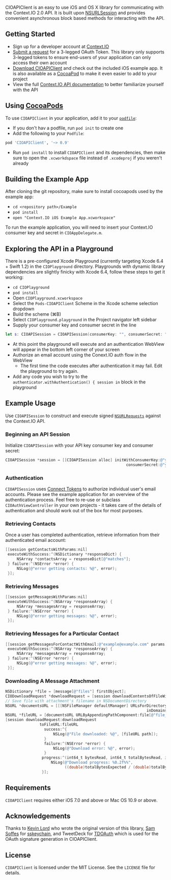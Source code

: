CIOAPIClient is an easy to use iOS and OS X library for communicating with the Context.IO 2.0 API. It is built upon [NSURLSession](https://developer.apple.com/library/ios/documentation/Foundation/Reference/NSURLSession_class/index.html) and provides convenient asynchronous block based methods for interacting with the API.

## Getting Started

* Sign up for a developer account at [Context.IO](http://context.io)
* [Submit a request](http://support.context.io/hc/en-us/requests/new) for a 3-legged OAuth Token. This library only supports 3-legged tokens to ensure end-users of your application can only access their own account
* [Download CIOAPIClient](https://github.com/contextio/contextio-ios) and check out the included iOS example app. It is also available as a [CocoaPod](http://cocoapods.org/) to make it even easier to add to your project
* View the full [Context.IO API documentation](http://context.io/docs/2.0) to better familiarize yourself with the API

## Using [CocoaPods](https://cocoapods.org)

To use `CIOAPIClient` in your application, add it to your [`podfile`][podfile]:

* If you don't hav a podfile, run `pod init` to create one
* Add the following to your `Podfile`:<br>

```ruby
pod 'CIOAPIClient', '~> 0.9'
```

* Run `pod install` to install `CIOAPIClient` and its dependencies, then make sure to open the `.xcworkdspace` file instead of `.xcodeproj` if you weren't already


[podfile]: https://guides.cocoapods.org/using/the-podfile.html

## Building the Example App

After cloning the git repository, make sure to install cocoapods used by the example app:

* `cd <repository path>/Example`
* `pod install`
* `open "Context.IO iOS Example App.xcworkspace"`

To run the example application, you will need to insert your Context.IO consumer key and secret in `CIOAppDelegate.m`.

## Exploring the API in a Playground

There is a pre-configured Xcode Playground (currently targeting Xcode 6.4 + Swift 1.2) in the `CIOPlayground` directory. Playgrounds with dynamic library dependencies are slightly finicky with Xcode 6.4, follow these steps to get it working:

* `cd CIOPlayground `
* `pod install`
* Open `CIOPlayground.xcworkspace`
* Select the `Pods-CIOAPIClient` Scheme in the Xcode scheme selection dropdown
* Build the scheme (⌘B)
* Select `CIOPlayground.playground` in the Project navigator left sidebar
* Supply your consumer key and consumer secret in the line
```swift
let s: CIOAPISession = CIOAPISession(consumerKey: "", consumerSecret: "")
```
* At this point the playground will execute and an authentication WebView will appear in the bottom left corner of your screen
* Authorize an email account using the Conext.IO auth flow in the WebView
    - The first time the code executes after authentication it may fail. Edit the playground to try again.
* Add any code you wish to try to the `authenticator.withAuthentication() { session in` block in the playground

## Example Usage

Use `CIOAPISession` to construct and execute signed [`NSURLRequests`][nsurl] against the Context.IO API.

[nsurl]: https://developer.apple.com/library/ios/documentation/Cocoa/Reference/Foundation/Classes/NSURLRequest_Class/index.html

### Beginning an API Session

Initialize `CIOAPISession` with your API key consumer key and consumer secret:
``` objective-c
CIOAPISession *session = [[CIOAPISession alloc] initWithConsumerKey:@"your-consumer-key"
                                                     consumerSecret:@"your-consumer-secret"];
```

### Authentication

`CIOAPISession` uses [Connect Tokens][ct] to authorize individual user's email accounts. Please see the example application for an overview of the authentication process. Feel free to re-use or subclass `CIOAuthViewController` in your own projects - it takes care of the details of authentication and should work out of the box for most purposes.

[ct]: https://context.io/docs/2.0/connect_tokens

### Retrieving Contacts

Once a user has completed authentication, retrieve information from their authenticated email account:

``` objective-c
[[session getContactsWithParams:nil]
 executeWithSuccess:^(NSDictionary *responseDict) {
     NSArray *contactsArray = responseDict[@"matches"];
 } failure:^(NSError *error) {
     NSLog(@"error getting contacts: %@", error);
 }];
```

### Retrieving Messages

``` objective-c
[[session getMessagesWithParams:nil]
 executeWithSuccess:^(NSArray *responseArray) {
     NSArray *messagesArray = responseArray;
 } failure:^(NSError *error) {
     NSLog(@"error getting messages: %@", error);
 }];
```

### Retrieving Messages for a Particular Contact

``` objective-c
[[session getMessagesForContactWithEmail:@"example@example.com" params:nil]
 executeWithSuccess:^(NSArray *responseArray) {
     NSArray *messagesArray = responseArray;
 } failure:^(NSError *error) {
     NSLog(@"error getting messages: %@", error);
 }];
```

### Downloading A Message Attachment

``` objective-c
NSDictionary *file = [message[@"files"] firstObject];
CIODownloadRequest *downloadRequest = [session downloadContentsOfFileWithID:file[@"file_id"]];
// Save file with attachment's filename in NSDocumentDirectory
NSURL *documentsURL = [[[NSFileManager defaultManager] URLsForDirectory:NSDocumentDirectory
                                                              inDomains:NSUserDomainMask] lastObject];
NSURL *fileURL = [documentsURL URLByAppendingPathComponent:file[@"file_name"]];
[session downloadRequest:downloadRequest
               toFileURL:fileURL
                 success:^{
                     NSLog(@"File downloaded: %@", [fileURL path]);
                 }
                 failure:^(NSError *error) {
                     NSLog(@"Download error: %@", error);
                 }
                progress:^(int64_t bytesRead, int64_t totalBytesRead, int64_t totalBytesExpected){
                    NSLog(@"Download progress: %0.2f%%",
                          ((double)totalBytesExpected / (double)totalBytesRead) * 100);
                }];

```

## Requirements

`CIOAPIClient` requires either iOS 7.0 and above or Mac OS 10.9 or above.

## Acknowledgements

Thanks to [Kevin Lord](https://github.com/lordkev) who wrote the original version of this library, [Sam Soffes](https://github.com/soffes) for [sskeychain](https://github.com/soffes/sskeychain), and TweetDeck for [TDOAuth](https://github.com/tweetdeck/tdoauth) which is used for the OAuth signature generation in CIOAPIClient.

## License

`CIOAPIClient` is licensed under the MIT License. See the `LICENSE` file for details.
